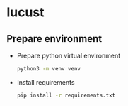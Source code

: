 # lucust

## Prepare environment

- Prepare python virtual environment
    ```bash
    python3 -m venv venv
    ```

- Install requirements
    ```bash
    pip install -r requirements.txt
    ```
